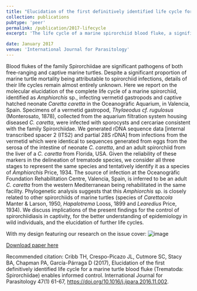 ```yaml
---
title: "Elucidation of the first definitively identified life cycle for a marine turtle blood fluke (Trematoda: Spirorchiidae) enables informed control"
collection: publications
pubtype: 'peer'
permalink: /publication/2017-lifecycle
excerpt: 'The life cycle of a marine spirorchiid blood fluke, a significant parasite of endangered sea turtles, is uncovered for the first time, leading to opportunities for improved control and elucidation of life cycles for further spirorchiid species. ![image](https://github.com/user-attachments/assets/ee25994d-164c-43f3-a6c5-5a28b2fd58e4)'

date: January 2017
venue: 'International Journal for Parasitology'
---
```

Blood flukes of the family Spirorchiidae are significant pathogens of both free-ranging and captive marine turtles. Despite a significant proportion of marine turtle mortality being attributable to spirorchiid infections, details of their life cycles remain almost entirely unknown. Here we report on the molecular elucidation of the complete life cycle of a marine spirorchiid, identified as <i>Amphiorchis</i> sp., infecting vermetid gastropods and captive hatched neonate <i>Caretta caretta</i> in the Oceanogràfic Aquarium, in Valencia, Spain. Specimens of a vermetid gastropod, <i>Thylaeodus cf. rugulosus</i> (Monterosato, 1878), collected from the aquarium filtration system housing diseased <i>C. caretta</i>, were infected with sporocysts and cercariae consistent with the family Spirorchiidae. We generated rDNA sequence data [internal transcribed spacer 2 (ITS2) and partial 28S rDNA] from infections from the vermetid which were identical to sequences generated from eggs from the serosa of the intestine of neonate <i>C. caretta</i>, and an adult spirorchiid from the liver of a <i>C. caretta</i> from Florida, USA. Given the reliability of these markers in the delineation of trematode species, we consider all three stages to represent the same species and tentatively identify it as a species of <i>Amphiorchis</i> Price, 1934. The source of infection at the Oceanogràfic Foundation Rehabilitation Centre, Valencia, Spain, is inferred to be an adult <i>C. caretta</i> from the western Mediterranean being rehabilitated in the same facility. Phylogenetic analysis suggests that this <i>Amphiorchis</i> sp. is closely related to other spirorchiids of marine turtles (species of <i>Carettacola</i> Manter & Larson, 1950, <i>Hapalotrema</i> Looss, 1899 and <i>Learedius</i> Price, 1934). We discuss implications of the present findings for the control of spirorchiidiasis in captivity, for the better understanding of epidemiology in wild individuals, and the elucidation of further life cycles.

With my design featuring our research on the issue cover: ![image](https://github.com/user-attachments/assets/5302b44b-6df0-440e-aff6-cc0fa1d18ac0)

[Download paper here](https://www.sciencedirect.com/science/article/abs/pii/S0020751916302727)

Recommended citation: Cribb TH, Crespo-Picazo JL, Cutmore SC, Stacy BA, Chapman PA, García-Párraga D (2017), Elucidation of the first definitively identified life cycle for a marine turtle blood fluke (Trematoda: Spirorchiidae) enables informed control. International Journal for Parasitology 47(1) 61-67, https://doi.org/10.1016/j.ijpara.2016.11.002.
